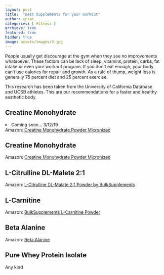 ```yaml
---
layout: post
title:  "Best Supplements for your workout"
author: cesar
categories: [ Fitness ]
archieve: true
featured: true
hidden: true
image: assets/images/3.jpg
---
```


People usually get discourage at the gym when they see no improvements whatsoever. These factors can be lack of sleep, vitamins, protein, carbs, fat intake or even your workout program. If you don’t eat enough, your body can’t use calories for repair and growth.  As a rule of thump, weight loss is generally 75 percent diet and 25 percent exercise. 

This research has been taken from the University of California Database and UCSB athletes. This are our recommendations for a faster and healthy aesthetic body. 



## Creatine Monohydrate

<li> Coming soon... 3/12/19</li>
Amazon: <a href="https://amzn.to/2HmyLNh">Creatine Monohydrate Powder Micronized</a>


## Creatine Monohydrate 



Amazon: <a href="https://amzn.to/2HmyLNh">Creatine Monohydrate Powder Micronized</a>


## L-Citrulline DL-Malete 2:1 


Amazon: <a href="https://amzn.to/2IWrBSE">L-Citrulline DL-Malate 2:1 Powder by BulkSupplements</a>


## L-Carnitine 

Amazon: <a href="https://amzn.to/2SPjMO3">BulkSupplements L-Carnitine Powder</a>


## Beta Alanine 

Amazon: <a href="https://amzn.to/2EVQmKI">Beta Alanine</a>

## Pure Whey Protein Isolate 


Any kind


<div id="amzn-assoc-ad-fa19bfe7-9e28-441e-b7f2-0939aa944c59"></div><script async src="//z-na.amazon-adsystem.com/widgets/onejs?MarketPlace=US&adInstanceId=fa19bfe7-9e28-441e-b7f2-0939aa944c59"></script>
